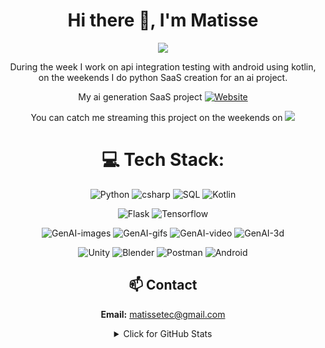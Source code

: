 <div align="center">
<h1>Hi there 👋, I'm Matisse</h1>

![](https://img.shields.io/badge/Software%20Engineer-California-blue)

During the week I work on api integration testing with android using kotlin, on the weekends I do python SaaS creation for an ai project.

My ai generation SaaS project [![Website](https://img.shields.io/badge/Website-matissetec.dev-blue?style=flat-square&color=darkgreen&logo=vercel&logoColor=green)](https://matissetec.dev/)

You can catch me streaming this project on the weekends on 
<a href="https://www.twitch.tv/matissetec">
<img src="https://img.shields.io/twitch/status/matissetec">
</a>



# 💻 Tech Stack:
![Python](https://img.shields.io/badge/python-3670A0?logo=python&logoColor=ffdd54)
![csharp](https://img.shields.io/badge/c%23-3670A0?logo=c%23&logoColor=ffdd54)
![SQL](https://img.shields.io/badge/sql-blue?logo=sql)
![Kotlin](https://img.shields.io/badge/kotlin-lightblue?logo=kotlin)

![Flask](https://img.shields.io/badge/flask-gray?logo=flask&logoColor=white)
![Tensorflow](https://img.shields.io/badge/TensorFlow-blue?logo=TensorFlow)

![GenAI-images](https://img.shields.io/badge/gen%20ai-images-green?logo=gen%20ai-images)
![GenAI-gifs](https://img.shields.io/badge/gen%20ai-gifs-blue?logo=gen%20ai-images)
![GenAI-video](https://img.shields.io/badge/gen%20ai-video-yellow?logo=gen%20ai-images)
![GenAI-3d](https://img.shields.io/badge/gen%20ai-3d-teal?logo=gen%20ai-images)

![Unity](https://img.shields.io/badge/Unity-282C34?logo=unity&logoColor=blue)
![Blender](https://img.shields.io/badge/Blender-282C34?logo=Blender&logoColor=3DDC84)
![Postman](https://img.shields.io/badge/Postman-282C34?logo=postman&logoColor=FF6C37)
![Android](https://img.shields.io/badge/Android-282C34?logo=android&logoColor=3DDC84)

## 📫 Contact
**Email:** matissetec@gmail.com

<details>
<summary>Click for GitHub Stats</summary>

# 📊 GitHub Stats:
![](https://badges.pufler.dev/visits/matissesprojects/matissesprojects?logo=GitHub&label=visits&color=success&logoColor=white&style=flat-square)

![](https://github-readme-stats.vercel.app/api/top-langs/?username=matissesProjects&theme=dark&hide_border=true&include_all_commits=true&count_private=true&layout=compact)

This is very funny to me as I mostly program in python and kotlin, but a lot of that code is private

# 🔝 Top Contributed Repo 
![](https://github-contributor-stats.vercel.app/api?username=matissesprojects&limit=3&theme=dark&combine_all_yearly_contributions=true&count_private=true&layout=compact)

</details>
</div>
